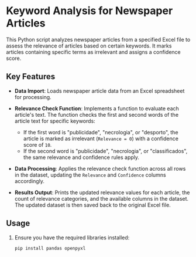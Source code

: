 # Keyword Analysis for Newspaper Articles

This Python script analyzes newspaper articles from a specified Excel file to assess the relevance of articles based on certain keywords. It marks articles containing specific terms as irrelevant and assigns a confidence score.

## Key Features

- **Data Import**: Loads newspaper article data from an Excel spreadsheet for processing.

- **Relevance Check Function**: Implements a function to evaluate each article's text. The function checks the first and second words of the article text for specific keywords:
  - If the first word is "publicidade", "necrologia", or "desporto", the article is marked as irrelevant (`Relevance = 0`) with a confidence score of `10`.
  - If the second word is "publicidade", "necrologia", or "classificados", the same relevance and confidence rules apply.

- **Data Processing**: Applies the relevance check function across all rows in the dataset, updating the `Relevance` and `Confidence` columns accordingly.

- **Results Output**: Prints the updated relevance values for each article, the count of relevance categories, and the available columns in the dataset. The updated dataset is then saved back to the original Excel file.

## Usage

1. Ensure you have the required libraries installed:
   ```bash
   pip install pandas openpyxl
